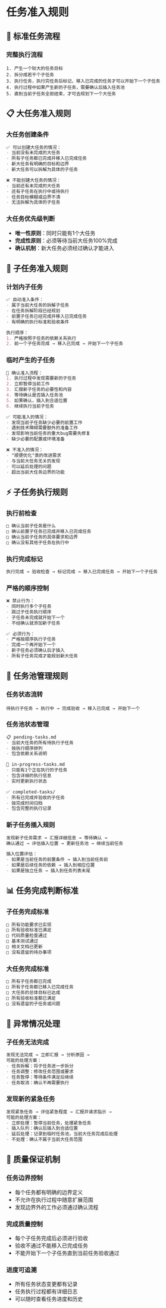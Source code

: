 # 任务准入规则

## 🎯 标准任务流程

### 完整执行流程
```
1. 产生一个较大的任务目标
2. 拆分成若干个子任务
3. 执行任务，执行完任务后标记，移入已完成的任务才可以开始下一个子任务
4. 执行过程中如果产生新的子任务，需要确认后插入任务池
5. 直到当前子任务全部结束，才可去规划下一个大任务
```

## 📋 大任务准入规则

### 大任务创建条件
```markdown
✅ 可以创建大任务的情况：
- 当前没有未完成的大任务
- 所有子任务都已完成并移入已完成任务
- 新大任务有明确的目标和边界
- 新大任务可以拆解为具体的子任务

❌ 不能创建大任务的情况：
- 当前还有未完成的大任务
- 还有子任务在执行中或待执行
- 任务目标模糊或边界不清
- 无法拆解为具体的子任务
```

### 大任务优先级判断
- **唯一性原则**：同时只能有1个大任务
- **完成性原则**：必须等待当前大任务100%完成
- **确认机制**：新大任务必须经过确认才能进入

## 📝 子任务准入规则

### 计划内子任务
```markdown
✅ 自动准入条件：
- 属于当前大任务的拆解子任务
- 在任务拆解阶段已经规划
- 前置子任务已经完成并移入已完成任务
- 有明确的执行标准和验收条件

执行顺序：
1. 严格按照子任务的依赖关系执行
2. 前一个子任务完成 → 移入已完成 → 开始下一个子任务
```

### 临时产生的子任务
```markdown
🔄 确认准入流程：
1. 执行过程中发现需要新的子任务
2. 立即暂停当前工作
3. 汇报新子任务的必要性和内容
4. 等待确认是否插入任务池
5. 如果确认，插入到合适位置
6. 继续执行当前子任务

✅ 可能准入的情况：
- 发现当前子任务缺少必要的前置工作
- 遇到技术障碍需要额外的准备工作
- 发现影响当前任务的重大bug需要先修复
- 缺少必要的配置或环境准备

❌ 不准入的情况：
- "顺便优化"类的改进需求
- 与当前大任务无关的发现
- 可以延后处理的问题
- 超出当前大任务边界的功能
```

## ⚡ 子任务执行规则

### 执行前检查
```markdown
□ 确认当前子任务是什么
□ 确认前置子任务已完成并移入已完成任务
□ 确认当前子任务的具体要求和边界
□ 确认没有其他子任务在执行中
```

### 执行完成标记
```markdown
执行完成 → 验收检查 → 标记完成 → 移入已完成任务 → 开始下一个子任务
```

### 严格的顺序控制
```markdown
❌ 禁止行为：
- 同时执行多个子任务
- 跳过子任务执行顺序
- 子任务未完成就开始下一个
- 不经确认就添加新子任务

✅ 必须行为：
- 严格按顺序执行子任务
- 完成一个再开始下一个
- 新子任务必须确认后才插入
- 所有子任务完成才能规划新大任务
```

## 🔄 任务池管理规则

### 任务状态流转
```
待执行子任务 → 执行中 → 完成验收 → 移入已完成 → 开始下一个
```

### 任务池状态管理
```markdown
📋 pending-tasks.md
- 当前大任务的所有待执行子任务
- 按执行顺序排列
- 包含依赖关系说明

📝 in-progress-tasks.md  
- 只能有1个正在执行的子任务
- 包含详细的执行信息
- 实时更新执行状态

✅ completed-tasks/
- 所有已完成并验收的子任务
- 按完成时间归档
- 包含完整的执行记录
```

### 新子任务插入规则
```markdown
发现新子任务需求 → 汇报详细信息 → 等待确认 → 
确认通过 → 评估插入位置 → 更新任务池 → 继续当前任务

插入位置评估：
- 如果是当前任务的前置条件 → 插入到当前任务前
- 如果是后续任务的依赖 → 插入到相应位置  
- 如果是独立任务 → 插入到任务列表末尾
```

## 📊 任务完成判断标准

### 子任务完成标准
```markdown
□ 所有功能要求已实现
□ 所有验收标准已满足
□ 代码质量检查通过
□ 基本测试通过
□ 相关文档已更新
□ 没有遗留的待办事项
```

### 大任务完成标准  
```markdown
□ 所有子任务都已完成
□ 所有子任务都已移入已完成任务
□ 大任务的总体目标已达成
□ 所有验收标准都已满足
□ 没有遗留的子任务或问题
```

## 🚨 异常情况处理

### 子任务无法完成
```markdown
发现无法完成 → 立即汇报 → 分析原因 → 
可能的处理方案：
- 任务拆解：将子任务进一步拆分
- 任务调整：修改任务范围或要求
- 任务暂停：等待条件满足后继续
- 任务取消：确认不再需要执行
```

### 发现新的紧急任务
```markdown
发现紧急任务 → 评估紧急程度 → 汇报并请求指示 →
可能的处理方案：
- 立即处理：暂停当前任务，处理紧急任务
- 插入队列：确认后插入到合适位置
- 延后处理：记录到临时任务池，当前大任务完成后处理
- 不处理：确认不属于当前大任务范围
```

## 🎯 质量保证机制

### 任务边界控制
- 每个任务都有明确的边界定义
- 不允许在执行过程中随意扩展范围
- 发现边界外的工作必须通过确认流程

### 完成质量控制
- 每个子任务完成后必须进行验收
- 验收不通过不能移入已完成任务
- 不能开始下一个子任务直到当前任务验收通过

### 进度可追溯
- 所有任务状态变更都有记录
- 任务执行过程都有详细日志
- 可以随时查看任务进度和历史